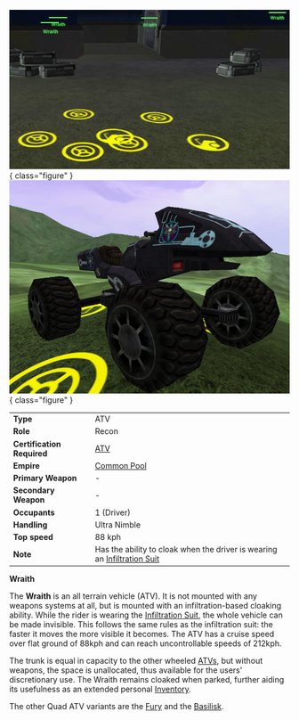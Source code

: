 ![](../images/Wraiths.jpg){ class="figure" }
![Wraith](../images/Wraith.jpg){ class="figure" }

|                            |                                                                                                           |
| -------------------------- | --------------------------------------------------------------------------------------------------------- |
| **Type**                   | ATV                                                                                                       |
| **Role**                   | Recon                                                                                                     |
| **Certification Required** | [ATV](../certifications/ATV_(Certification).md)                                                         |
| **Empire**                 | [Common Pool](../terminology/Common_Pool.md)                                                              |
| **Primary Weapon**         | \-                                                                                                        |
| **Secondary Weapon**       | \-                                                                                                        |
| **Occupants**              | 1 (Driver)                                                                                                |
| **Handling**               | Ultra Nimble                                                                                              |
| **Top speed**              | 88 kph                                                                                                    |
| **Note**                   | Has the ability to cloak when the driver is wearing an [Infiltration Suit](../items/Infiltration_Suit.md) |

**Wraith**

The **Wraith** is an all terrain vehicle (ATV). It is not mounted with any
weapons systems at all, but is mounted with an infiltration-based cloaking
ability. While the rider is wearing the
[Infiltration Suit](../items/Infiltration_Suit.md), the whole vehicle can be
made invisible. This follows the same rules as the infiltration suit: the faster
it moves the more visible it becomes. The ATV has a cruise speed over flat
ground of 88kph and can reach uncontrollable speeds of 212kph.

The trunk is equal in capacity to the other wheeled [ATVs](ATV.md), but without
weapons, the space is unallocated, thus available for the users' discretionary
use. The Wraith remains cloaked when parked, further aiding its usefulness as an
extended personal [Inventory](../terminology/Inventory.md).

The other Quad ATV variants are the [Fury](Fury.md) and the
[Basilisk](Basilisk.md).


